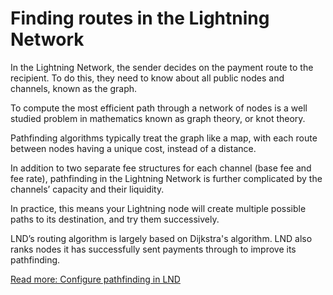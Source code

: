 # Finding routes in the Lightning Network

In the Lightning Network, the sender decides on the payment route to the recipient. To do this, they need to know about all public nodes and channels, known as the graph.

To compute the most efficient path through a network of nodes is a well studied problem in mathematics known as graph theory, or knot theory.

Pathfinding algorithms typically treat the graph like a map, with each route between nodes having a unique cost, instead of a distance.

In addition to two separate fee structures for each channel (base fee and fee rate), pathfinding in the Lightning Network is further complicated by the channels’ capacity and their liquidity.

In practice, this means your Lightning node will create multiple possible paths to its destination, and try them successively.

LND’s routing algorithm is largely based on Dijkstra's algorithm. LND also ranks nodes it has successfully sent payments through to improve its pathfinding.

[Read more: Configure pathfinding in LND](../../lightning-network-tools/lnd/pathfinding.md)
